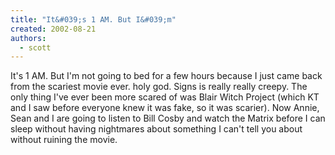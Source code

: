 ```yaml
---
title: "It&#039;s 1 AM. But I&#039;m"
created: 2002-08-21
authors: 
  - scott
---
```


It's 1 AM. But I'm not going to bed for a few hours because I just came back from the scariest movie ever. holy god. Signs is really really creepy. The only thing I've ever been more scared of was Blair Witch Project (which KT and I saw before everyone knew it was fake, so it was scarier). Now Annie, Sean and I are going to listen to Bill Cosby and watch the Matrix before I can sleep without having nightmares about something I can't tell you about without ruining the movie.
